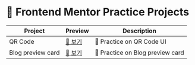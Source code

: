 # 🎯 Frontend Mentor Practice Projects

| Project | Preview | Description |
|----------|-----------|------|
| QR Code | [🔗 보기](./development/0-qr-code/index.html) | 📱 Practice on QR Code UI |
| Blog preview card | [🔗 보기](./development/1-blog-preview-card/index.html) | 📒 Practice on Blog preview card |
